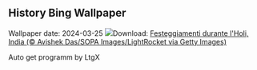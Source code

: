 ## History Bing Wallpaper
Wallpaper date: 2024-03-25
![](https://www.bing.com/th?id=OHR.ColorfulHoli_IT-IT7690011331_UHD.jpg&w=1000)Download: [Festeggiamenti durante l'Holi, India (© Avishek Das/SOPA Images/LightRocket via Getty Images)](https://www.bing.com/th?id=OHR.ColorfulHoli_IT-IT7690011331_UHD.jpg)

Auto get programm by LtgX
